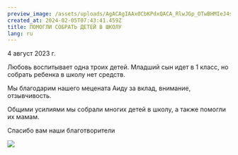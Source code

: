 ```yaml
---
preview_image: /assets/uploads/AgACAgIAAx0CbKPdxQACA_RlwJGp_OTwBHMIeJ4sdaUM3sNC7AACA-IxG-qZCEqigGDgq61EWAEAAwIAA3kAAzQE
created_at: 2024-02-05T07:43:41.459Z
title: ПОМОГЛИ СОБРАТЬ ДЕТЕЙ В ШКОЛУ
lang: ru
---
```


4 август 2023 г.

Любовь воспитывает одна троих детей. Младший сын идет в 1 класс, но собрать ребенка в школу нет средств.

Мы благодарим нашего мецената Аиду за вклад, внимание, отзывчивость.

Общими усилиями мы собрали многих детей в школу, а также помогли их мамам.

Спасибо вам наши благотворители

![](/assets/uploads/AgACAgIAAx0CbKPdxQACA_VlwJGprbzzG_5tKV21QD1nSMB9ZwACAuIxG-qZCEqCinTyHK5zpgEAAwIAA3kAAzQE)


